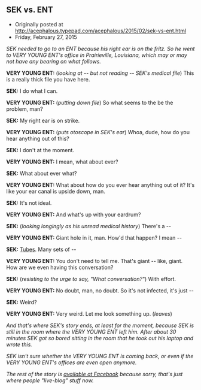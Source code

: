 ## SEK vs. ENT

 * Originally posted at http://acephalous.typepad.com/acephalous/2015/02/sek-vs-ent.html
 * Friday, February 27, 2015



_SEK needed to go to an ENT because his right ear is on the fritz. So he went to VERY YOUNG ENT's office in Prairieville, Louisiana, which may or may not have any bearing on what follows._

**VERY YOUNG ENT:** (_looking at -- but not reading -- SEK's medical file_) This is a really thick file you have here.

**SEK:** I do what I can.

**VERY YOUNG ENT:** (_putting down file_) So what seems to the be the problem, man?

**SEK:** My right ear is on strike.

**VERY YOUNG ENT:** (_puts otoscope in SEK's ear_) Whoa, dude, how do you hear anything out of this?

**SEK:** I don't at the moment.

**VERY YOUNG ENT:** I mean, what about ever?

**SEK:** What about ever what?

**VERY YOUNG ENT:** What about how do you ever hear anything out of it? It's like your ear canal is upside down, man.

**SEK:** It's not ideal.

**VERY YOUNG ENT:** And what's up with your eardrum?

**SEK:** (_looking longingly as his unread medical history_) There's a --

**VERY YOUNG ENT:** Giant hole in it, man. How'd that happen? I mean --

**SEK:** [Tubes](http://www.webmd.com/cold-and-flu/ear-infection/tubes-for-ear-infections). Many sets of --

**VERY YOUNG ENT:** You don't need to tell me. That's giant -- like, giant. How are we even having this conversation?

**SEK:** (_resisting to the urge to say, "What conversation?"_) With effort.

**VERY YOUNG ENT:** No doubt, man, no doubt. So it's not infected, it's just --

**SEK:** Weird?

**VERY YOUNG ENT:** Very weird. Let me look something up. (_leaves_)

_And that's where SEK's story ends, at least for the moment, because SEK is still in the room where the VERY YOUNG ENT left him. After about 30 minutes SEK got so bored sitting in the room that he took out his laptop and wrote this._

_SEK isn't sure whether the VERY YOUNG ENT is coming back, or even if the VERY YOUNG ENT's offices are even open anymore._

_The rest of the story is [available at Facebook](https://www.facebook.com/scotterickaufman/posts/10103205794938101) because sorry, that's just where people "live-blog" stuff now._

		
